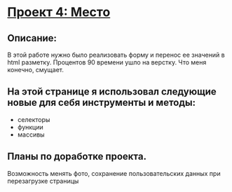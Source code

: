 # [Проект 4: Место](https://podogas.github.io/mesto/)

## Описание:
В этой работе нужно было реализовать форму и перенос ее значений в html разметку.
Процентов 90 времени ушло на верстку. Что меня конечно, смущает.


## На этой странице я использовал следующие новые для себя инструменты и методы:
* селекторы
* функции 
* массивы

## Планы по доработке проекта.
  Возможность менять фото, сохранение пользовательских данных  при перезагрузке страницы
